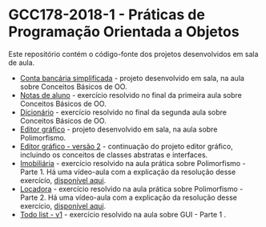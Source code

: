 # GCC178-2018-1 - Práticas de Programação Orientada a Objetos
Este repositório contém o código-fonte dos projetos desenvolvidos em sala de aula.
* [Conta bancária simplificada](https://github.com/ufla-ppoo/projetos-2018-1/tree/master/exercicio-conta-bancaria) - projeto desenvolvido em sala, na aula sobre Conceitos Básicos de OO.
* [Notas de aluno](https://github.com/ufla-ppoo/projetos-2018-1/tree/master/exercicio-notas-aluno) - exercício resolvido no final da primeira aula sobre Conceitos Básicos de OO.
* [Dicionário](https://github.com/ufla-ppoo/projetos-2018-1/tree/master/exercicio-dicionario) - exercício resolvido no final da segunda aula sobre Conceitos Básicos de OO.
* [Editor gráfico](https://github.com/ufla-ppoo/projetos-2018-1/tree/master/editor-grafico-v2) - projeto desenvolvido em sala, na aula sobre Polimorfismo.
* [Editor gráfico - versão 2](https://github.com/ufla-ppoo/projetos-2018-1/tree/master/editor-grafico) - continuação do projeto editor gráfico, incluindo os conceitos de classes abstratas e interfaces.
* [Imobiliária](https://github.com/ufla-ppoo/projetos-2018-1/tree/master/imobiliaria) - exercício resolvido na aula prática sobre Polimorfismo - Parte 1. Há uma vídeo-aula com a explicação da resolução desse exercício, [disponível aqui](https://youtu.be/vOV4Xi43HyM). 
* [Locadora](https://github.com/ufla-ppoo/projetos-2018-1/tree/master/locadora) - exercício resolvido na aula prática sobre Polimorfismo - Parte 2. Há uma vídeo-aula com a explicação da resolução desse exercício, [disponível aqui](https://youtu.be/We2N4zrYU5g). 
* [Todo list - v1](https://github.com/ufla-ppoo/projetos-2018-1/tree/master/Todolist-v1) - exercício resolvido na aula sobre GUI - Parte 1 .
